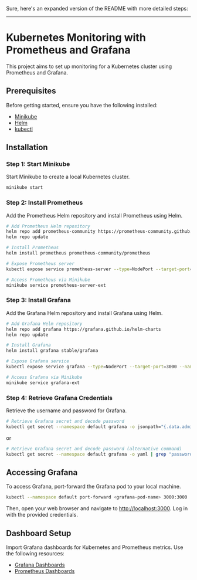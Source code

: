 Sure, here's an expanded version of the README with more detailed steps:

---

# Kubernetes Monitoring with Prometheus and Grafana

This project aims to set up monitoring for a Kubernetes cluster using Prometheus and Grafana.

## Prerequisites

Before getting started, ensure you have the following installed:

- [Minikube](https://minikube.sigs.k8s.io/docs/start/)
- [Helm](https://helm.sh/docs/intro/install/)
- [kubectl](https://kubernetes.io/docs/tasks/tools/install-kubectl/)

## Installation

### Step 1: Start Minikube

Start Minikube to create a local Kubernetes cluster.

```bash
minikube start
```

### Step 2: Install Prometheus

Add the Prometheus Helm repository and install Prometheus using Helm.

```bash
# Add Prometheus Helm repository
helm repo add prometheus-community https://prometheus-community.github.io/helm-charts
helm repo update

# Install Prometheus
helm install prometheus prometheus-community/prometheus

# Expose Prometheus server
kubectl expose service prometheus-server --type=NodePort --target-port=9090 --name=prometheus-server-ext

# Access Prometheus via Minikube
minikube service prometheus-server-ext
```

### Step 3: Install Grafana

Add the Grafana Helm repository and install Grafana using Helm.

```bash
# Add Grafana Helm repository
helm repo add grafana https://grafana.github.io/helm-charts
helm repo update

# Install Grafana
helm install grafana stable/grafana

# Expose Grafana service
kubectl expose service grafana --type=NodePort --target-port=3000 --name=grafana-ext

# Access Grafana via Minikube
minikube service grafana-ext
```

### Step 4: Retrieve Grafana Credentials

Retrieve the username and password for Grafana.

```bash
# Retrieve Grafana secret and decode password
kubectl get secret --namespace default grafana -o jsonpath="{.data.admin-password}" | base64 --decode ; echo
```

or

```bash
# Retrieve Grafana secret and decode password (alternative command)
kubectl get secret --namespace default grafana -o yaml | grep "password:" | awk '{print $2}' | base64 --decode ; echo
```

## Accessing Grafana

To access Grafana, port-forward the Grafana pod to your local machine.

```bash
kubectl --namespace default port-forward <grafana-pod-name> 3000:3000
```

Then, open your web browser and navigate to [http://localhost:3000](http://localhost:3000). Log in with the provided credentials.

## Dashboard Setup

Import Grafana dashboards for Kubernetes and Prometheus metrics. Use the following resources:

- [Grafana Dashboards](https://grafana.com/grafana/dashboards)
- [Prometheus Dashboards](https://prometheus.io/docs/visualization/grafana/)



